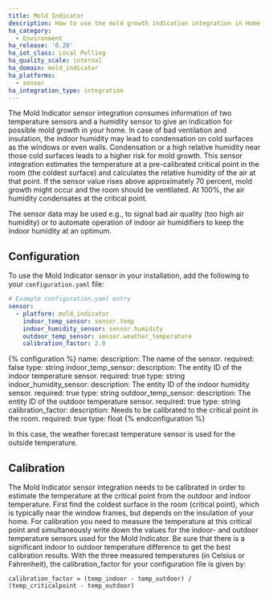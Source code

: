 ```yaml
---
title: Mold Indicator
description: How to use the mold growth indication integration in Home Assistant
ha_category:
  - Environment
ha_release: '0.20'
ha_iot_class: Local Polling
ha_quality_scale: internal
ha_domain: mold_indicator
ha_platforms:
  - sensor
ha_integration_type: integration
---
```


The Mold Indicator sensor integration consumes information of two temperature sensors and a humidity sensor to give an indication for possible mold growth in your home. In case of bad ventilation and insulation, the indoor humidity may lead to condensation on cold surfaces as the windows or even walls. Condensation or a high relative humidity near those cold surfaces leads to a higher risk for mold growth. This sensor integration estimates the temperature at a pre-calibrated critical point in the room (the coldest surface) and calculates the relative humidity of the air at that point. If the sensor value rises above approximately 70 percent, mold growth might occur and the room should be ventilated. At 100%, the air humidity condensates at the critical point.

The sensor data may be used e.g., to signal bad air quality (too high air humidity) or to automate operation of indoor air humidifiers to keep the indoor humidity at an optimum.

## Configuration

To use the Mold Indicator sensor in your installation, add the following to your `configuration.yaml` file:

```yaml
# Example configuration.yaml entry
sensor:
  - platform: mold_indicator
    indoor_temp_sensor: sensor.temp
    indoor_humidity_sensor: sensor.humidity
    outdoor_temp_sensor: sensor.weather_temperature
    calibration_factor: 2.0
```

{% configuration %}
name:
  description: The name of the sensor.
  required: false
  type: string
indoor_temp_sensor:
  description: The entity ID of the indoor temperature sensor.
  required: true
  type: string
indoor_humidity_sensor:
  description: The entity ID of the indoor humidity sensor.
  required: true
  type: string
outdoor_temp_sensor:
  description: The entity ID of the outdoor temperature sensor.
  required: true
  type: string
calibration_factor:
  description: Needs to be calibrated to the critical point in the room.
  required: true
  type: float
{% endconfiguration %}

In this case, the weather forecast temperature sensor is used for the outside temperature.

## Calibration

The Mold Indicator sensor integration needs to be calibrated in order to estimate the temperature at the critical point from the outdoor and indoor temperature. First find the coldest surface in the room (critical point), which is typically near the window frames, but depends on the insulation of your home. For calibration you need to measure the temperature at this critical point and simultaneously write down the values for the indoor- and outdoor temperature sensors used for the Mold Indicator. Be sure that there is a significant indoor to outdoor temperature difference to get the best calibration results.
With the three measured temperatures (in Celsius or Fahrenheit), the calibration_factor for your configuration file is given by:

```text
calibration_factor = (temp_indoor - temp_outdoor) / (temp_criticalpoint - temp_outdoor)
```
